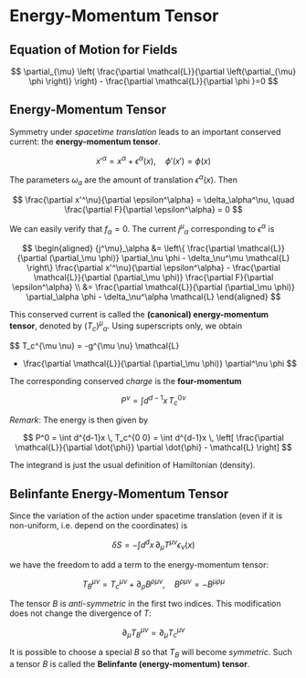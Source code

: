 # Energy-Momentum Tensor

## Equation of Motion for Fields

$$
\partial_{\mu} \left(
    \frac{\partial \mathcal{L}}{\partial \left(\partial_{\mu} \phi \right)}
\right) - \frac{\partial \mathcal{L}}{\partial \phi
}=0
$$

## Energy-Momentum Tensor

Symmetry under *spacetime translation* leads to an important conserved current: the **energy-momentum tensor**.

$$
x'^\alpha = x^\alpha + \epsilon^\alpha(x), \quad
\phi'(x') = \phi(x)
$$

The parameters $\omega_a$ are the amount of translation $\epsilon^\alpha(x)$. Then

$$
\frac{\partial x'^\nu}{\partial \epsilon^\alpha} = \delta_\alpha^\nu,
\quad
\frac{\partial F}{\partial \epsilon^\alpha} = 0
$$

We can easily verify that $f_\alpha = 0$. The current ${j^\mu}_\alpha$ corresponding to $\epsilon^\alpha$ is

$$
\begin{aligned}
    {j^\mu}_\alpha &=
    \left\{
        \frac{\partial \mathcal{L}}{\partial (\partial_\mu \phi)} 
        \partial_\nu \phi
        - \delta_\nu^\mu \mathcal{L}
    \right\}
    \frac{\partial x'^\nu}{\partial \epsilon^\alpha} 
    - \frac{\partial \mathcal{L}}{\partial (\partial_\mu \phi)}
    \frac{\partial F}{\partial \epsilon^\alpha}
    \\
    &= \frac{\partial \mathcal{L}}{\partial (\partial_\mu \phi)} 
        \partial_\alpha \phi
        - \delta_\nu^\alpha \mathcal{L}
\end{aligned}
$$

This conserved current is called the **(canonical) energy-momentum tensor**, denoted by ${(T_c)^\mu}_\alpha$. Using superscripts only, we obtain

$$
T_c^{\mu \nu} = -g^{\mu \nu} \mathcal{L}
+ \frac{\partial \mathcal{L}}{\partial (\partial_\mu \phi)} 
\partial^\nu \phi
$$

The corresponding conserved *charge* is the **four-momentum**

$$
P^\nu = \int d^{d-1}x \, T_c^{0 \nu}
$$

*Remark*: The energy is then given by

$$
P^0 = \int d^{d-1}x \, T_c^{0 0}
= \int d^{d-1}x \, \left[
    \frac{\partial \mathcal{L}}{\partial \dot{\phi}} 
    \partial \dot{\phi}
    - \mathcal{L}
\right]
$$

The integrand is just the usual definition of Hamiltonian (density). 

## Belinfante Energy-Momentum Tensor

Since the variation of the action under spacetime translation (even if it is non-uniform, i.e. depend on the coordinates) is

$$
\delta S = -\int d^d x \, \partial_\mu T^{\mu \nu} \epsilon_\nu(x)
$$

we have the freedom to add a term to the energy-momentum tensor:

$$
T_B^{\mu \nu} = T_c^{\mu \nu} + \partial_\rho B^{\rho \mu \nu}, \quad
B^{\rho \mu \nu} = -B^{\mu \rho \mu}
$$

The tensor $B$ is *anti-symmetric* in the first two indices. This modification does not change the divergence of $T$:

$$
\partial_\mu T_B^{\mu \nu} = \partial_\mu T_c^{\mu \nu}
$$

It is possible to choose a special $B$ so that $T_B$ will become *symmetric*. Such a tensor $B$ is called the **Belinfante (energy-momentum) tensor**. 

